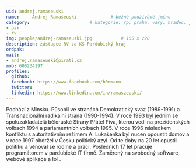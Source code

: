 ```yaml
---
uid: andrej.ramaseuski
name:     Andrej Ramašeuski      		# běžně používáné jméno
category:                 		# kategorie: rp, praha, vary, hradec, jmk, senat
- pak
- rv
img: people/andrej-ramaseuski.jpg           # 165 x 220
description: zástupce RV za KS Pardubický kraj
ordpak:
mail:
- andrej.ramaseuski@pirati.cz
mob: 605234197
profiles:
  github:
  facebook: https://www.facebook.com/b0rmann
  twitter:
  linkedin: https://www.linkedin.com/in/ramaszeuski/
---
```

Pochází z Minsku. Působil ve stranách Demokratický svaz (1989-1991) a Transnacionální radikální strana (1990-1994). V roce 1993 byl jednim se spoluzakladatelů běloruské Strany Přátel Piva, kterou vedl na prezidenských volbach 1994 a parlamentních volbach 1995. V roce 1996 následkem konfliktu s autoritativním režimem A. Lukašenka byl nucen opoustit domov a v roce 1997 obdržel v Česku politický azyl. Od te doby na 20 let opustil politiku a věnoval se rodine a praci. Posledních 17 let pracuje programátorem v pardubické IT firmě. Zaměrený na svobodný software, webové aplikace a IoT.

